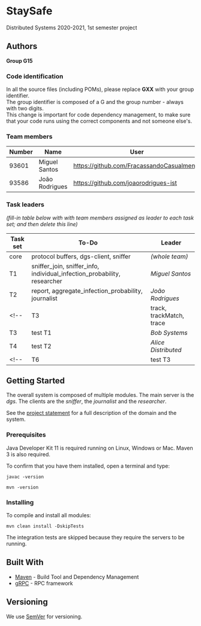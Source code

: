 # StaySafe

Distributed Systems 2020-2021, 1st semester project


## Authors

**Group G15**

### Code identification

In all the source files (including POMs), please replace __GXX__ with your group identifier.  
The group identifier is composed of a G and the group number - always with two digits.  
This change is important for code dependency management, to make sure that your code runs using the correct components and not someone else's.

### Team members
 

| Number | Name              | User                             | Email                               |
| -------|-------------------|----------------------------------| ------------------------------------|
| 93601  | Miguel Santos     | <https://github.com/FracassandoCasualmente>   | <mailto:miguel.conrado.santos@tecnico.ulisboa.pt>   |
| 93586  | João Rodrigues       | <https://github.com/joaorodrigues-ist>     | <mailto:joao.pedro.freixo.rodrigues@tecnico.ulisboa.pt>     |


### Task leaders

*(fill-in table below with with team members assigned as leader to each task set; and then delete this line)*  

| Task set | To-Do                         | Leader              |
| ---------|-------------------------------| --------------------|
| core     | protocol buffers, dgs-client, sniffer | _(whole team)_      |
| T1       | sniffer_join, sniffer_info, individual_infection_probability, researcher       | _Miguel Santos_ |
| T2       | report, aggregate_infection_probability, journalist               | _João Rodrigues_       |
<!--| T3       | track, trackMatch, trace      | _Charlie Rules_     |-->
| T3       | test T1                       | _Bob Systems_     |
| T4       | test T2                       | _Alice Distributed_ |
<!--| T6       | test T3                       | _Bob Systems_       |-->


## Getting Started

The overall system is composed of multiple modules.
The main server is the _dgs_.
The clients are the _sniffer_, the _journalist_ and the _researcher_.

See the [project statement](https://github.com/tecnico-distsys/StaySafe/blob/main/part1.md) for a full description of the domain and the system.

### Prerequisites

Java Developer Kit 11 is required running on Linux, Windows or Mac.
Maven 3 is also required.

To confirm that you have them installed, open a terminal and type:

```
javac -version

mvn -version
```

### Installing

To compile and install all modules:

```
mvn clean install -DskipTests
```

The integration tests are skipped because they require the servers to be running.


## Built With

* [Maven](https://maven.apache.org/) - Build Tool and Dependency Management
* [gRPC](https://grpc.io/) - RPC framework


## Versioning

We use [SemVer](http://semver.org/) for versioning. 

